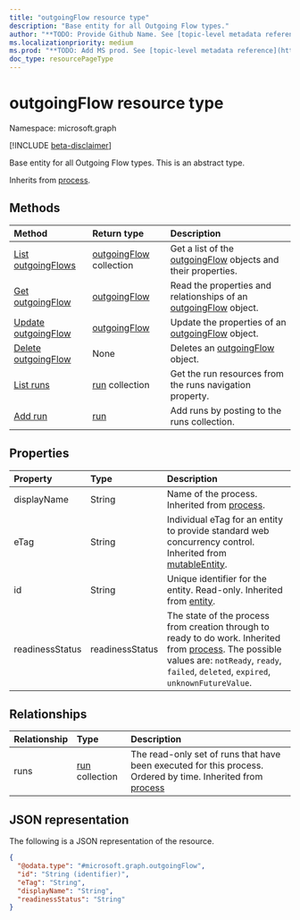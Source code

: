 ```yaml
---
title: "outgoingFlow resource type"
description: "Base entity for all Outgoing Flow types."
author: "**TODO: Provide Github Name. See [topic-level metadata reference](https://msgo.azurewebsites.net/add/document/guidelines/metadata.html#topic-level-metadata)**"
ms.localizationpriority: medium
ms.prod: "**TODO: Add MS prod. See [topic-level metadata reference](https://msgo.azurewebsites.net/add/document/guidelines/metadata.html#topic-level-metadata)**"
doc_type: resourcePageType
---
```


# outgoingFlow resource type

Namespace: microsoft.graph

[!INCLUDE [beta-disclaimer](../../includes/beta-disclaimer.md)]

Base entity for all Outgoing Flow types.
This is an abstract type.


Inherits from [process](../resources/process.md).

## Methods
|Method|Return type|Description|
|:---|:---|:---|
|[List outgoingFlows](../api/outgoingflow-list.md)|[outgoingFlow](../resources/outgoingflow.md) collection|Get a list of the [outgoingFlow](../resources/outgoingflow.md) objects and their properties.|
|[Get outgoingFlow](../api/outgoingflow-get.md)|[outgoingFlow](../resources/outgoingflow.md)|Read the properties and relationships of an [outgoingFlow](../resources/outgoingflow.md) object.|
|[Update outgoingFlow](../api/outgoingflow-update.md)|[outgoingFlow](../resources/outgoingflow.md)|Update the properties of an [outgoingFlow](../resources/outgoingflow.md) object.|
|[Delete outgoingFlow](../api/outgoingflow-delete.md)|None|Deletes an [outgoingFlow](../resources/outgoingflow.md) object.|
|[List runs](../api/outgoingflow-list-runs.md)|[run](../resources/run.md) collection|Get the run resources from the runs navigation property.|
|[Add run](../api/outgoingflow-post-runs.md)|[run](../resources/run.md)|Add runs by posting to the runs collection.|

## Properties
|Property|Type|Description|
|:---|:---|:---|
|displayName|String|Name of the process. Inherited from [process](../resources/process.md).|
|eTag|String|Individual eTag for an entity to provide standard web concurrency control. Inherited from [mutableEntity](../resources/mutableentity.md).|
|id|String|Unique identifier for the entity. Read-only. Inherited from [entity](../resources/entity.md).|
|readinessStatus|readinessStatus|The state of the process from creation through to ready to do work. Inherited from [process](../resources/process.md). The possible values are: `notReady`, `ready`, `failed`, `deleted`, `expired`, `unknownFutureValue`.|

## Relationships
|Relationship|Type|Description|
|:---|:---|:---|
|runs|[run](../resources/run.md) collection|The read-only set of runs that have been executed for this process. Ordered by time. Inherited from [process](../resources/process.md)|

## JSON representation
The following is a JSON representation of the resource.
<!-- {
  "blockType": "resource",
  "keyProperty": "id",
  "@odata.type": "microsoft.graph.outgoingFlow",
  "baseType": "microsoft.industryData.process",
  "openType": false
}
-->
``` json
{
  "@odata.type": "#microsoft.graph.outgoingFlow",
  "id": "String (identifier)",
  "eTag": "String",
  "displayName": "String",
  "readinessStatus": "String"
}
```

